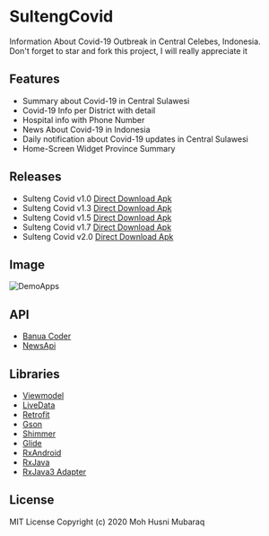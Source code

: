 # SultengCovid  
Information About Covid-19 Outbreak in Central Celebes, Indonesia.  
Don't forget to star and fork this project, I will really appreciate it  

## Features  
- Summary about Covid-19 in Central Sulawesi  
- Covid-19 Info per District with detail  
- Hospital info with Phone Number  
- News About Covid-19 in Indonesia  
- Daily notification about Covid-19 updates in Central Sulawesi  
- Home-Screen Widget Province Summary  

## Releases  
- Sulteng Covid v1.0 [Direct Download Apk](https://github.com/whoishusni/SultengCovid/releases/download/v.1.0/SultengCovidv1.0.apk)  
- Sulteng Covid v1.3 [Direct Download Apk](https://github.com/whoishusni/SultengCovid/releases/download/v.1.3/SultengCovid_v1.3.apk)  
- Sulteng Covid v1.5 [Direct Download Apk](https://github.com/whoishusni/SultengCovid/releases/download/v.1.5/SultengCovid_v1.5.apk) 
- Sulteng Covid v1.7 [Direct Download Apk](https://github.com/whoishusni/SultengCovid/releases/download/v.1.7/SultengCovid_v1.7.apk)  
- Sulteng Covid v2.0 [Direct Download Apk](https://github.com/whoishusni/SultengCovid/releases/download/v.2.0/SultengCovid_v2.0.apk)


## Image  
![DemoApps](https://user-images.githubusercontent.com/28988446/79990370-8e6a5f80-84e3-11ea-8d3a-8bb2f3631625.jpg)  

## API  
- [Banua Coder](https://github.com/RyanAidilPratama/PICO_SULTENG_API)  
- [NewsApi](https://newsapi.org)  

## Libraries  
- [Viewmodel](https://developer.android.com/jetpack/androidx/releases/lifecycle)  
- [LiveData](https://developer.android.com/jetpack/androidx/releases/lifecycle)  
- [Retrofit](https://github.com/square/retrofit)  
- [Gson](https://github.com/google/gson)  
- [Shimmer](https://github.com/facebook/shimmer-android)  
- [Glide](https://github.com/bumptech/glide)  
- [RxAndroid](https://github.com/ReactiveX/RxAndroid)  
- [RxJava](https://github.com/ReactiveX/RxJava)  
- [RxJava3 Adapter](https://github.com/akarnokd/RxJavaRetrofitAdapter)  

## License  
MIT License
Copyright (c) 2020 Moh Husni Mubaraq
